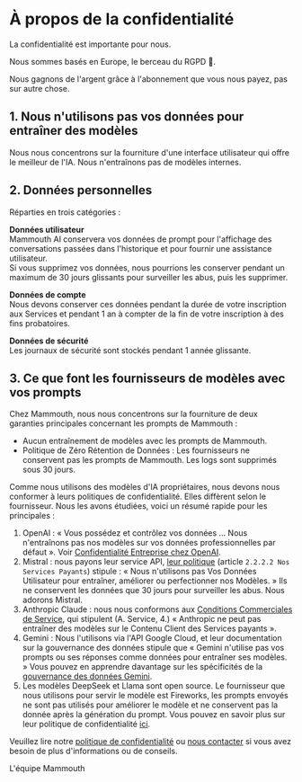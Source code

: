 # À propos de la confidentialité

La confidentialité est importante pour nous. 

Nous sommes basés en Europe, le berceau du RGPD 🙂.

Nous gagnons de l'argent grâce à l'abonnement que vous nous payez, pas sur autre chose.

## 1. Nous n'utilisons pas vos données pour entraîner des modèles

Nous nous concentrons sur la fourniture d'une interface utilisateur qui offre le meilleur de l'IA. Nous n'entraînons pas de modèles internes.

## 2. Données personnelles

Réparties en trois catégories :

**Données utilisateur** <br>
Mammouth AI conservera vos données de prompt pour l'affichage des conversations passées dans l'historique et pour fournir une assistance utilisateur. <br>
Si vous supprimez vos données, nous pourrions les conserver pendant un maximum de 30 jours glissants pour surveiller les abus, puis les supprimer.

**Données de compte** <br>
Nous devons conserver ces données pendant la durée de votre inscription aux Services et pendant 1 an à compter de la fin de votre inscription à des fins probatoires.

**Données de sécurité** <br>
Les journaux de sécurité sont stockés pendant 1 année glissante.

## 3. Ce que font les fournisseurs de modèles avec vos prompts

Chez Mammouth, nous nous concentrons sur la fourniture de deux garanties principales concernant les prompts de Mammouth :

- Aucun entraînement de modèles avec les prompts de Mammouth.
- Politique de Zéro Rétention de Données : Les fournisseurs ne conservent pas les prompts de Mammouth. Les logs sont supprimés sous 30 jours.

Comme nous utilisons des modèles d'IA propriétaires, nous devons nous conformer à leurs politiques de confidentialité. Elles diffèrent selon le fournisseur. Nous les avons étudiées, voici un résumé rapide pour les principales :

1. OpenAI : « Vous possédez et contrôlez vos données … Nous n'entraînons pas nos modèles sur vos données professionnelles par défaut ». Voir [Confidentialité Entreprise chez OpenAI](https://openai.com/enterprise-privacy/).
2. Mistral : nous payons leur service API, [leur politique](https://mistral.ai/fr/terms/#data-processing-agreement) (article `2.2.2.2 Nos Services Payants`) stipule : « Nous n'utilisons pas Vos Données Utilisateur pour entraîner, améliorer ou perfectionner nos Modèles. » Ils ne conservent les données que 30 jours pour surveiller les abus. Nous adorons Mistral.
3. Anthropic Claude : nous nous conformons aux [Conditions Commerciales de Service](https://www.anthropic.com/legal/commercial-terms), qui stipulent (A. Service, 4.) « Anthropic ne peut pas entraîner des modèles sur le Contenu Client des Services payants ».
4. Gemini : Nous l'utilisons via l'API Google Cloud, et leur documentation sur la gouvernance des données stipule que « Gemini n'utilise pas vos prompts ou ses réponses comme données pour entraîner ses modèles. » Vous pouvez en apprendre davantage sur les spécificités de la [gouvernance des données Gemini](https://cloud.google.com/gemini/docs/discover/data-governance?hl=en).
5. Les modèles DeepSeek et Llama sont open source. Le fournisseur que nous utilisons pour servir le modèle est Fireworks, les prompts envoyés ne sont pas utilisés pour améliorer le modèle et ne conservent pas la donnée après la génération du prompt. Vous pouvez en savoir plus sur leur politique de confidentialité [ici](https://docs.fireworks.ai/guides/security_compliance/data_handling#zero-data-retention).

Veuillez lire notre [politique de confidentialité](../privacy-policy/) ou [nous contacter](https://mammouth.ai/contact) si vous avez besoin de plus d'informations ou de conseils.

L'équipe Mammouth